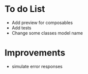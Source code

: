 # To do List
* Add preview for composables
* Add tests
* Change some classes model name

# Improvements

* simulate error responses









 